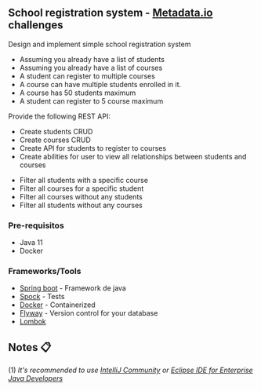 School registration system - [Metadata.io](https://metadata.io/) challenges
---
Design and implement simple school registration system
- Assuming you already have a list of students
- Assuming you already have a list of courses
- A student can register to multiple courses
- A course can have multiple students enrolled in it.
- A course has 50 students maximum
- A student can register to 5 course maximum

Provide the following REST API:
- Create students CRUD
- Create courses CRUD
- Create API for students to register to courses
- Create abilities for user to view all relationships between students and courses
+ Filter all students with a specific course
+ Filter all courses for a specific student
+ Filter all courses without any students
+ Filter all students without any courses

### Pre-requisitos
* Java 11
* Docker

### Frameworks/Tools
* [Spring boot](https://spring.io/projects/spring-boot) - Framework de java
* [Spock](http://spockframework.org/) - Tests
* [Docker](https://www.docker.com/get-started/) - Containerized
* [Flyway](https://flywaydb.org/) - Version control for your database
* [Lombok](https://projectlombok.org/) 


## Notes 📋
(1) _It's recommended to use [IntelliJ Community](https://www.jetbrains.com/idea/download/) or [Eclipse IDE for Enterprise Java Developers](https://www.eclipse.org/downloads/packages/)_
